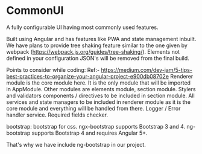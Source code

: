# CommonUI
A fully configurable UI having most commonly used features.

Built using Angular and has features like PWA and state management inbuilt.
We have plans to provide tree shaking feature similar to the one given by webpack (https://webpack.js.org/guides/tree-shaking/). Elements not defined in your configuration JSON's will be removed from the final build.

Points to consider while coding:
Ref:- https://medium.com/dev-jam/5-tips-best-practices-to-organize-your-angular-project-e900db08702e
Renderer module is the core module here. It is the only module that will be imported in AppModule.
Other modules are elements module, section module. 
Stylers and validators components / directives to be included in section module.
All services and state managers to be included in renderer module as it is the core module and everything 
will be handled from there.
Logger / Error handler service.
Required fields checker.

bootstrap:
bootstrap for css.
ngx-bootstrap supports Bootstrap 3 and 4.
ng-bootstrap supports Bootstrap 4 and requires Angular 5+.

That's why we have include ng-bootstrap in our project.
